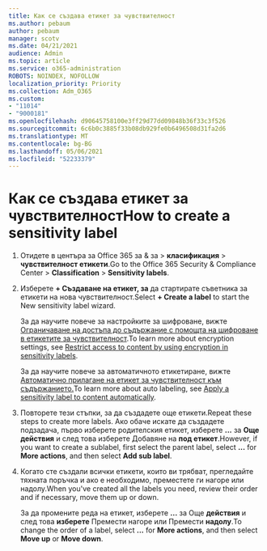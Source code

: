 ```yaml
---
title: Как се създава етикет за чувствителност
ms.author: pebaum
author: pebaum
manager: scotv
ms.date: 04/21/2021
audience: Admin
ms.topic: article
ms.service: o365-administration
ROBOTS: NOINDEX, NOFOLLOW
localization_priority: Priority
ms.collection: Adm_O365
ms.custom:
- "11014"
- "9000181"
ms.openlocfilehash: d90645758100e3ff29d77dd09848b36f33c3f526
ms.sourcegitcommit: 6c6b0c3885f33b08db929fe0b6496508d31fa2d6
ms.translationtype: MT
ms.contentlocale: bg-BG
ms.lasthandoff: 05/06/2021
ms.locfileid: "52233379"
---
```

# <a name="how-to-create-a-sensitivity-label"></a><span data-ttu-id="e3078-102">Как се създава етикет за чувствителност</span><span class="sxs-lookup"><span data-stu-id="e3078-102">How to create a sensitivity label</span></span>

1. <span data-ttu-id="e3078-103">Отидете в центъра за Office 365 за & за > **класификация**  >  **чувствителност етикети**.</span><span class="sxs-lookup"><span data-stu-id="e3078-103">Go to the Office 365 Security & Compliance Center > **Classification** > **Sensitivity labels**.</span></span>

1. <span data-ttu-id="e3078-104">Изберете **+ Създаване на етикет, за** да стартирате съветника за етикети на нова чувствителност.</span><span class="sxs-lookup"><span data-stu-id="e3078-104">Select **+ Create a label** to start the New sensitivity label wizard.</span></span>

    <span data-ttu-id="e3078-105">За да научите повече за настройките за шифроване, вижте [Ограничаване на достъпа до съдържание с помощта на шифроване в етикетите за чувствителност](https://go.microsoft.com/fwlink/?linkid=2106331).</span><span class="sxs-lookup"><span data-stu-id="e3078-105">To learn more about encryption settings, see [Restrict access to content by using encryption in sensitivity labels](https://go.microsoft.com/fwlink/?linkid=2106331).</span></span>

    <span data-ttu-id="e3078-106">За да научите повече за автоматичното етикетиране, вижте [Автоматично прилагане на етикет за чувствителност към съдържанието.](https://go.microsoft.com/fwlink/?linkid=2105837)</span><span class="sxs-lookup"><span data-stu-id="e3078-106">To learn more about auto labeling, see [Apply a sensitivity label to content automatically](https://go.microsoft.com/fwlink/?linkid=2105837).</span></span>

1. <span data-ttu-id="e3078-107">Повторете тези стъпки, за да създадете още етикети.</span><span class="sxs-lookup"><span data-stu-id="e3078-107">Repeat these steps to create more labels.</span></span> <span data-ttu-id="e3078-108">Ако обаче искате да създадете подзадача, първо изберете родителския етикет, изберете **...** за **Още действия** и след това изберете Добавяне на **под етикет**.</span><span class="sxs-lookup"><span data-stu-id="e3078-108">However, if you want to create a sublabel, first select the parent label, select **...** for **More actions**, and then select **Add sub label**.</span></span>

1. <span data-ttu-id="e3078-109">Когато сте създали всички етикети, които ви трябват, прегледайте тяхната поръчка и ако е необходимо, преместете ги нагоре или надолу.</span><span class="sxs-lookup"><span data-stu-id="e3078-109">When you've created all the labels you need, review their order and if necessary, move them up or down.</span></span> 
    
    <span data-ttu-id="e3078-110">За да промените реда на етикет, изберете **...** за Още **действия** и след това **изберете** Премести нагоре или Премести **надолу**.</span><span class="sxs-lookup"><span data-stu-id="e3078-110">To change the order of a label, select **...** for **More actions**, and then select **Move up** or **Move down**.</span></span>
